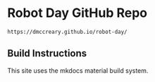 # Robot Day GitHub Repo

    https://dmccreary.github.io/robot-day/

## Build Instructions

This site uses the mkdocs material build system.